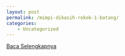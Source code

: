 ```yaml
---
layout: post
permalink: /mimpi-dikasih-rokok-1-batang/
categories:
    - Uncategorized
---
```


[Baca Selengkapnya](/04)